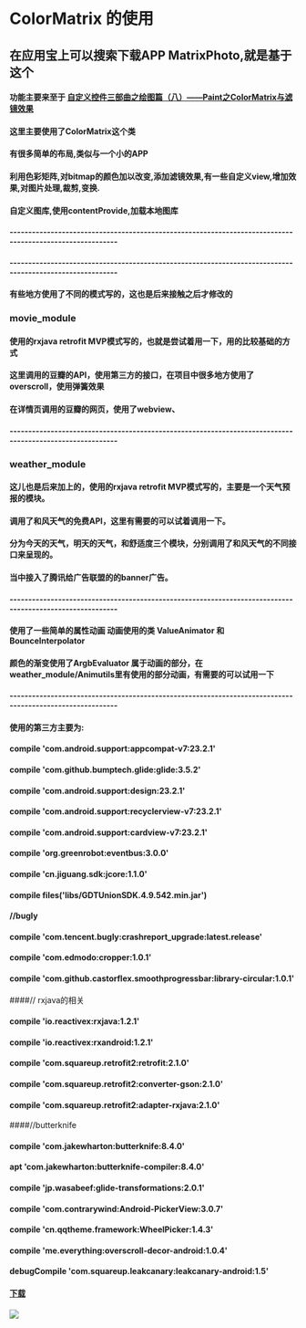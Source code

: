 #  ColorMatrix 的使用
##  在应用宝上可以搜索下载APP MatrixPhoto,就是基于这个
####  功能主要来至于 [自定义控件三部曲之绘图篇（八）——Paint之ColorMatrix与滤镜效果](http://blog.csdn.net/harvic880925/article/details/51187277)
####  这里主要使用了ColorMatrix这个类
####  有很多简单的布局,类似与一个小的APP
####  利用色彩矩阵,对bitmap的颜色加以改变,添加滤镜效果,有一些自定义view,增加效果,对图片处理,裁剪,变换.
####  自定义图库,使用contentProvide,加载本地图库
####  ---------------------------------------------------------------------------------------------------------
####  ---------------------------------------------------------------------------------------------------------
#### 有些地方使用了不同的模式写的，这也是后来接触之后才修改的
###  movie_module
#### 使用的rxjava retrofit MVP模式写的，也就是尝试着用一下，用的比较基础的方式
#### 这里调用的豆瓣的API，使用第三方的接口，在项目中很多地方使用了overscroll，使用弹簧效果
#### 在详情页调用的豆瓣的网页，使用了webview、
####  ---------------------------------------------------------------------------------------------------------
###  weather_module
#### 这儿也是后来加上的，使用的rxjava retrofit MVP模式写的，主要是一个天气预报的模块。
#### 调用了和风天气的免费API，这里有需要的可以试着调用一下。
#### 分为今天的天气，明天的天气，和舒适度三个模块，分别调用了和风天气的不同接口来呈现的。
#### 当中接入了腾讯给广告联盟的的banner广告。
####  ---------------------------------------------------------------------------------------------------------
#### 使用了一些简单的属性动画   动画使用的类 ValueAnimator 和 BounceInterpolator
#### 颜色的渐变使用了ArgbEvaluator 属于动画的部分，在weather_module/Animutils里有使用的部分动画，有需要的可以试用一下
####  ---------------------------------------------------------------------------------------------------------
####  使用的第三方主要为:
####    compile 'com.android.support:appcompat-v7:23.2.1'
####    compile 'com.github.bumptech.glide:glide:3.5.2'
####    compile 'com.android.support:design:23.2.1'
####    compile 'com.android.support:recyclerview-v7:23.2.1'
####    compile 'com.android.support:cardview-v7:23.2.1'
####    compile 'org.greenrobot:eventbus:3.0.0'
####    compile 'cn.jiguang.sdk:jcore:1.1.0'
####    compile files('libs/GDTUnionSDK.4.9.542.min.jar')
####    //bugly
####    compile 'com.tencent.bugly:crashreport_upgrade:latest.release'
####    compile 'com.edmodo:cropper:1.0.1'
####    compile 'com.github.castorflex.smoothprogressbar:library-circular:1.0.1'
####// rxjava的相关
####   compile 'io.reactivex:rxjava:1.2.1'
####    compile 'io.reactivex:rxandroid:1.2.1'
####    compile 'com.squareup.retrofit2:retrofit:2.1.0'
####    compile 'com.squareup.retrofit2:converter-gson:2.1.0'
####    compile 'com.squareup.retrofit2:adapter-rxjava:2.1.0'
####//butterknife
####    compile 'com.jakewharton:butterknife:8.4.0'
####    apt 'com.jakewharton:butterknife-compiler:8.4.0'
####    compile 'jp.wasabeef:glide-transformations:2.0.1'
####    compile 'com.contrarywind:Android-PickerView:3.0.7'
####    compile 'cn.qqtheme.framework:WheelPicker:1.4.3'
####    compile 'me.everything:overscroll-decor-android:1.0.4'
####    debugCompile 'com.squareup.leakcanary:leakcanary-android:1.5'

#### [下载](http://app.qq.com/#id=detail&appid=1105962710)
![](http://upload-images.jianshu.io/upload_images/3001453-7fc76659461b6b8e.png)


